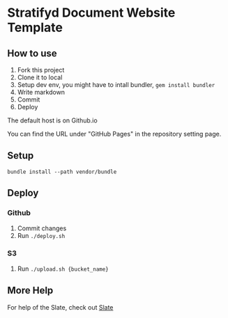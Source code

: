 # Stratifyd Document Website Template

## How to use

1. Fork this project
2. Clone it to local
3. Setup dev env, you might have to intall bundler, `gem install bundler`
4. Write markdown
5. Commit
6. Deploy

The default host is on Github.io

You can find the URL under "GitHub Pages" in the repository setting page.

## Setup 

```shell
bundle install --path vendor/bundle
```

## Deploy

### Github

1. Commit changes
2. Run `./deploy.sh`

### S3

1. Run `./upload.sh {bucket_name}`

## More Help

For help of the Slate, check out [Slate](https://github.com/lord/slate)

